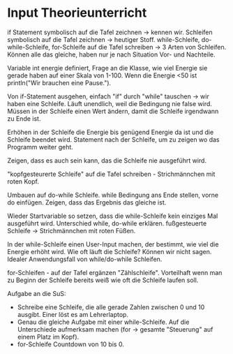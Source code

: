 # Input Theorieunterricht
if Statement symbolisch auf die Tafel zeichnen -> kennen wir.
Schleifen symbolisch auf die Tafel zeichnen -> heutiger Stoff.
while-Schleife, do-while-Schleife, for-Schleife auf die Tafel schreiben -> 3 Arten von Schleifen. Können alle das gleiche, haben nur je nach Situation Vor- und Nachteile.

Variable int energie definiert, Frage an die Klasse, wie viel Energie sie gerade haben auf einer Skala von 1-100. Wenn die Energie <50 ist println("Wir brauchen eine Pause.").

Von if-Statement ausgehen, einfach "if" durch "while" tauschen -> wir haben eine Schleife. Läuft unendlich, weil die Bedingung nie false wird. Müssen in der Schleife einen Wert ändern, damit die Schleife irgendwann zu Ende ist.

Erhöhen in der Schleife die Energie bis genügend Energie da ist und die Schleife beendet wird. Statement nach der Schleife, um zu zeigen wo das Programm weiter geht. 

Zeigen, dass es auch sein kann, das die Schleife nie ausgeführt wird.

"kopfgesteurerte Schleife" auf die Tafel schreiben - Strichmännchen mit roten Kopf.


Umbauen auf do-while Schleife. while Bedingung ans Ende stellen, vorne do einfügen. Zeigen, dass das Ergebnis das gleiche ist. 

Wieder Startvariable so setzen, dass die while-Schleife kein einziges Mal ausgeführt wird. Unterschied while, do-while erklären.
fußgesteuerte Schleife -> Strichmännchen mit roten Füßen.

In der while-Schleife einen User-Input machen, der bestimmt, wie viel die Energie erhöht wird. Wie oft läuft die Schleife? Können wir nicht sagen. Idealer Anwendungsfall von while/do-while Schleifen.

for-Schleifen - auf der Tafel ergänzen "Zählschleife". Vorteilhaft wenn man zu Beginn der Schleife bereits weiß wie oft die Schleife laufen soll. 

Aufgabe an die SuS:
- Schreibe eine Schleife, die alle gerade Zahlen zwischen 0 und 10 ausgibt. Einer löst es am Lehrerlaptop.
- Genau die gleiche Aufgabe mit einer while-Schleife. Auf die Unterschiede aufmerksam machen (for -> gesamte "Steuerung" auf einem Platz im Kopf).
- for-Schleife Countdown von 10 bis 0.


